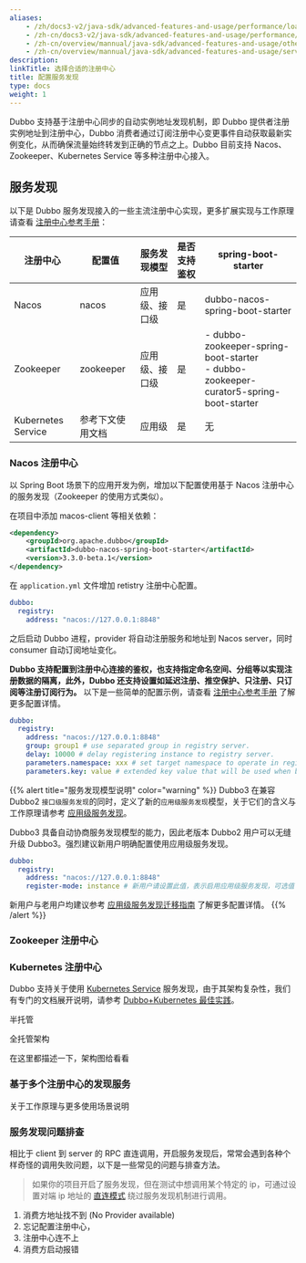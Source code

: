 ```yaml
---
aliases:
    - /zh/docs3-v2/java-sdk/advanced-features-and-usage/performance/loadbalance/
    - /zh-cn/docs3-v2/java-sdk/advanced-features-and-usage/performance/loadbalance/
    - /zh-cn/overview/mannual/java-sdk/advanced-features-and-usage/others/graceful-shutdown/
    - /zh-cn/overview/mannual/java-sdk/advanced-features-and-usage/service/consistent-hash/
description:
linkTitle: 选择合适的注册中心
title: 配置服务发现
type: docs
weight: 1
---
```

Dubbo 支持基于注册中心同步的自动实例地址发现机制，即 Dubbo 提供者注册实例地址到注册中心，Dubbo 消费者通过订阅注册中心变更事件自动获取最新实例变化，从而确保流量始终转发到正确的节点之上。Dubbo 目前支持 Nacos、Zookeeper、Kubernetes Service 等多种注册中心接入。

## 服务发现
以下是 Dubbo 服务发现接入的一些主流注册中心实现，更多扩展实现与工作原理请查看 [注册中心参考手册]()：

| 注册中心 | 配置值 | 服务发现模型 | 是否支持鉴权 | spring-boot-starter |
| --- | --- | --- | --- | --- |
| Nacos | nacos | 应用级、接口级 | 是 | dubbo-nacos-spring-boot-starter |
| Zookeeper | zookeeper | 应用级、接口级 | 是 | - dubbo-zookeeper-spring-boot-starter <br/> - dubbo-zookeeper-curator5-spring-boot-starter |
| Kubernetes Service | 参考下文使用文档 | 应用级 | 是 | 无 |

### Nacos 注册中心
以 Spring Boot 场景下的应用开发为例，增加以下配置使用基于 Nacos 注册中心的服务发现（Zookeeper 的使用方式类似）。

在项目中添加 macos-client 等相关依赖：

```xml
<dependency>
    <groupId>org.apache.dubbo</groupId>
    <artifactId>dubbo-nacos-spring-boot-starter</artifactId>
    <version>3.3.0-beta.1</version>
</dependency>
```

在 `application.yml` 文件增加 retistry 注册中心配置。

```yml
dubbo:
  registry:
    address: "nacos://127.0.0.1:8848"
```

之后启动 Dubbo 进程，provider 将自动注册服务和地址到 Nacos server，同时 consumer 自动订阅地址变化。

**Dubbo 支持配置到注册中心连接的鉴权，也支持指定命名空间、分组等以实现注册数据的隔离，此外，Dubbo 还支持设置如延迟注册、推空保护、只注册、只订阅等注册订阅行为。** 以下是一些简单的配置示例，请查看 [注册中心参考手册]() 了解更多配置详情。

```yml
dubbo:
  registry:
    address: "nacos://127.0.0.1:8848"
    group: group1 # use separated group in registry server.
    delay: 10000 # delay registering instance to registry server.
    parameters.namespace: xxx # set target namespace to operate in registry server.
    parameters.key: value # extended key value that will be used when building connection with registry.
```

{{% alert title="服务发现模型说明" color="warning" %}}
Dubbo3 在兼容 Dubbo2 `接口级服务发现`的同时，定义了新的`应用级服务发现`模型，关于它们的含义与工作原理请参考 [应用级服务发现]()。

Dubbo3 具备自动协商服务发现模型的能力，因此老版本 Dubbo2 用户可以无缝升级 Dubbo3。强烈建议新用户明确配置使用应用级服务发现。
```yml
dubbo:
  registry:
    address: "nacos://127.0.0.1:8848"
    register-mode: instance # 新用户请设置此值，表示启用应用级服务发现，可选值 interface、instance、all
```
新用户与老用户均建议参考 [应用级服务发现迁移指南]() 了解更多配置详情。
{{% /alert %}}

### Zookeeper 注册中心

### Kubernetes 注册中心
Dubbo 支持关于使用 <a target="_blank" href="">Kubernetes Service</a> 服务发现，由于其架构复杂性，我们有专门的文档展开说明，请参考 [Dubbo+Kubernetes 最佳实践]()。

半托管

全托管架构

在这里都描述一下，架构图给看看

### 基于多个注册中心的发现服务


关于工作原理与更多使用场景说明

### 服务发现问题排查
相比于 client 到 server 的 RPC 直连调用，开启服务发现后，常常会遇到各种个样奇怪的调用失败问题，以下是一些常见的问题与排查方法。

> 如果你的项目开启了服务发现，但在测试中想调用某个特定的 ip，可通过设置对端 ip 地址的 [直连模式]() 绕过服务发现机制进行调用。

1. 消费方地址找不到 (No Provider available)
2. 忘记配置注册中心，
3. 注册中心连不上
4. 消费方启动报错
